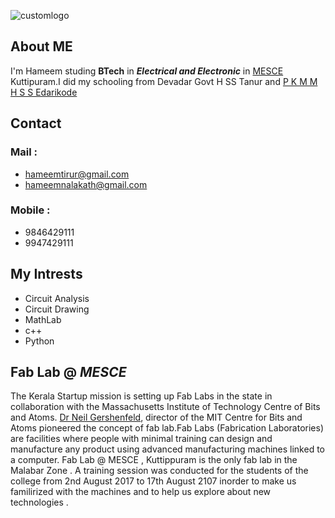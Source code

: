 
![customlogo](https://user-images.githubusercontent.com/35534502/35053063-0a0097c8-fba1-11e7-87df-2c9777bb46b9.jpg)

## About ME
I'm Hameem studing **BTech** in _**Electrical and Electronic**_ in [MESCE](http://www.mesce.ac.in/) Kuttipuram.I did my schooling from Devadar Govt H SS Tanur and [P K M M H S S Edarikode](http://pkmmhss.in/)

## Contact

### Mail :
- hameemtirur@gmail.com
- hameemnalakath@gmail.com

### Mobile :
- 9846429111
- 9947429111

## My Intrests

- Circuit Analysis
- Circuit Drawing
- MathLab
- c++
- Python

## Fab Lab @ _MESCE_
The Kerala Startup mission is setting up Fab Labs in the state in collaboration with the Massachusetts Institute of Technology Centre of Bits and Atoms. [Dr Neil Gershenfeld](https://en.wikipedia.org/wiki/Neil_Gershenfeld), director of the MIT Centre for Bits and Atoms pioneered the concept of fab lab.Fab Labs (Fabrication Laboratories) are facilities where people with minimal training can design and manufacture any product using advanced manufacturing machines linked to a computer. Fab Lab @ MESCE , Kuttippuram is the only fab lab in the Malabar Zone . A training session was conducted for the students of the college from 2nd August 2017 to 17th August 2107 inorder to make us familirized with the machines and to help us explore about new technologies .
